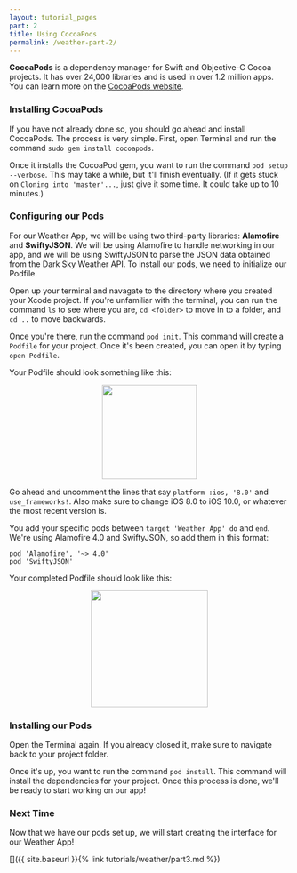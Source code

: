 ```yaml
---
layout: tutorial_pages
part: 2
title: Using CocoaPods
permalink: /weather-part-2/
---
```


**CocoaPods** is a dependency manager for Swift and Objective-C Cocoa projects. It has over 24,000 libraries and is used in over 1.2 million apps. You can learn more on the [CocoaPods website](https://cocoapods.org/).

### Installing CocoaPods

If you have not already done so, you should go ahead and install CocoaPods. The process is very simple. First, open Terminal and run the command `sudo gem install cocoapods`.

Once it installs the CocoaPod gem, you want to run the command `pod setup --verbose`. This may take a while, but it'll finish eventually. (If it gets stuck on `Cloning into 'master'...`, just give it some time. It could take up to 10 minutes.)

### Configuring our Pods

For our Weather App, we will be using two third-party libraries: **Alamofire** and **SwiftyJSON**. We will be using Alamofire to handle networking in our app, and we will be using SwiftyJSON to parse the JSON data obtained from the Dark Sky Weather API. To install our pods, we need to initialize our Podfile. 

Open up your terminal and navagate to the directory where you created your Xcode project. If you're unfamiliar with the terminal, you can run the command `ls` to see where you are, `cd <folder>` to move in to a folder, and `cd ..` to move backwards.

Once you're there, run the command `pod init`. This command will create a `Podfile` for your project. Once it's been created, you can open it by typing `open Podfile`.

Your Podfile should look something like this:

<p align="center"> <img src="../images/weather/Podfile.png" height="170px" align="center"> </p>

Go ahead and uncomment the lines that say `platform :ios, '8.0'` and `use_frameworks!`. Also make sure to change iOS 8.0 to iOS 10.0, or whatever the most recent version is.

You add your specific pods between `target 'Weather App' do` and `end`. We're using Alamofire 4.0 and SwiftyJSON, so add them in this format:
```
pod 'Alamofire', '~> 4.0'
pod 'SwiftyJSON'
```

Your completed Podfile should look like this:

<p align="center"> <img src="../images/weather/podfileWithPods.png" height="210px" align="center"> </p>

### Installing our Pods

Open the Terminal again. If you already closed it, make sure to navigate back to your project folder.

Once it's up, you want to run the command `pod install`. This command will install the dependencies for your project. Once this process is done, we'll be ready to start working on our app!

### Next Time

Now that we have our pods set up, we will start creating the interface for our Weather App!

[]({{ site.baseurl }}{% link tutorials/weather/part3.md %})
